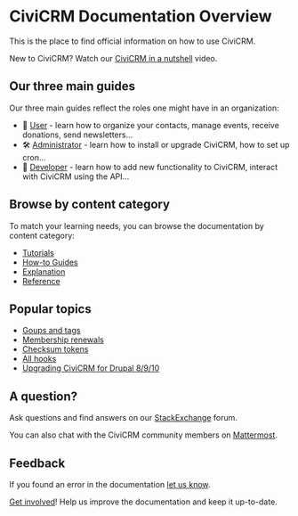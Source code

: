 # CiviCRM Documentation Overview

This is the place to find official information on how to use CiviCRM.

New to CiviCRM? Watch our [CiviCRM in a nutshell](#) video.

## Our three main guides

Our three main guides reflect the roles one might have in an organization:

* 🚀 [User](user/index.md) - learn how to organize your contacts, manage events, receive donations, send newsletters...
* ️🛠️ [Administrator](admin/index.md) - learn how to install or upgrade CiviCRM, how to set up cron...
* 👾 [Developer](dev/index.md) - learn how to add new functionality to CiviCRM, interact with CiviCRM using the API...

## Browse by content category

To match your learning needs, you can browse the documentation by content category:

* [Tutorials](categories/tutorials.md)
* [How-to Guides](categories/how-to-guides.md)
* [Explanation](categories/explanation.md)
* [Reference](categories/reference.md)

## Popular topics

* [Goups and tags](user/organising-your-data/groups-and-tags)
* [Membership renewals](user/membership/renewals/)
* [Checksum tokens](user/common-workflows/tokens-and-mail-merge/#checksum)
* [All hooks](dev/hooks/list)
* [Upgrading CiviCRM for Drupal 8/9/10](admin/upgrade/drupal8/)

## A question?

Ask questions and find answers on our [StackExchange](https://civicrm.stackexchange.com) forum.

You can also chat with the CiviCRM community members on [Mattermost](https://chat.civicrm.org).

## Feedback

If you found an error in the documentation [let us know](#).

[Get involved](about/get-involved.md)! Help us improve the documentation and keep it up-to-date.
